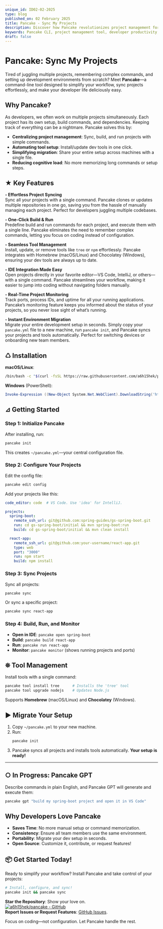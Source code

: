 ```yaml
---
unique_id: ID02-02-2025
type: blog
published_on: 02 February 2025
title: Pancake - Sync My Projects
description: Discover how Pancake revolutionizes project management for developers juggling multiple projects. Learn how this powerful command-line tool centralizes tasks, automates tool setups, and simplifies environment migration—so you can focus on coding, not configuration. 
keywords: Pancake CLI, project management tool, developer productivity, automate setup, command-line tools, workflow optimization, sync projects, development environment, multi-project management
draft: false
---
```



# Pancake: Sync My Projects

Tired of juggling multiple projects, remembering complex commands, and setting up development environments from scratch? Meet **Pancake**—a command-line tool designed to simplify your workflow, sync projects effortlessly, and make your developer life deliciously easy. 


## Why Pancake?  

As developers, we often work on multiple projects simultaneously. Each project has its own setup, build commands, and dependencies. Keeping track of everything can be a nightmare. Pancake solves this by:  

- **Centralizing project management**: Sync, build, and run projects with simple commands.  
- **Automating tool setup**: Install/update dev tools in one click.  
- **Simplifying migration**: Share your entire setup across machines with a single file.  
- **Reducing cognitive load**: No more memorizing long commands or setup steps.  


## ★ Key Features  

**- Effortless Project Syncing**  
Sync all your projects with a single command. Pancake clones or updates multiple repositories in one go, saving you from the hassle of manually managing each project. Perfect for developers juggling multiple codebases.  

**- One-Click Build & Run**  
Predefine build and run commands for each project, and execute them with a single line. Pancake eliminates the need to remember complex commands, letting you focus on coding instead of configuration.  

**- Seamless Tool Management**  
Install, update, or remove tools like `tree` or `npm` effortlessly. Pancake integrates with Homebrew (macOS/Linux) and Chocolatey (Windows), ensuring your dev tools are always up to date.  

**- IDE Integration Made Easy**  
Open projects directly in your favorite editor—VS Code, IntelliJ, or others—with a single command. Pancake streamlines your workflow, making it easier to jump into coding without navigating folders manually.  

**- Real-Time Project Monitoring**  
Track ports, process IDs, and uptime for all your running applications. Pancake’s monitoring feature keeps you informed about the status of your projects, so you never lose sight of what’s running.  

**- Instant Environment Migration**  
Migrate your entire development setup in seconds. Simply copy your `pancake.yml` file to a new machine, run `pancake init`, and Pancake syncs your projects and tools automatically. Perfect for switching devices or onboarding new team members.


## ♺ Installation  

**macOS/Linux**:  
```bash  
/bin/bash -c "$(curl -fsSL https://raw.githubusercontent.com/a6h15hek/pancake/main/macos_linux.sh)" install  
```  

**Windows** (PowerShell):  
```powershell  
Invoke-Expression ((New-Object System.Net.WebClient).DownloadString('https://raw.githubusercontent.com/a6h15hek/pancake/main/windows.ps1')) install  
```  


## ⊿ Getting Started  

### Step 1: Initialize Pancake  
After installing, run:  
```bash  
pancake init  
```  
This creates `~/pancake.yml`—your central configuration file.  

### Step 2: Configure Your Projects  
Edit the config file:  
```bash  
pancake edit config  
```  
Add your projects like this:  
```yaml  
code_editor: code  # VS Code. Use 'idea' for IntelliJ.  

projects:  
  spring-boot:  
    remote_ssh_url: git@github.com:spring-guides/gs-spring-boot.git  
    run: cd gs-spring-boot/initial && mvn spring-boot:run  
    build: cd gs-spring-boot/initial && mvn clean install  

  react-app:  
    remote_ssh_url: git@github.com:your-username/react-app.git  
    type: web
    port: "3000"
    run: npm start  
    build: npm install  
```  

### Step 3: Sync Projects  
Sync all projects:  
```bash  
pancake sync  
```  
Or sync a specific project:  
```bash  
pancake sync react-app  
```  

### Step 4: Build, Run, and Monitor  
- **Open in IDE**: ```pancake open spring-boot```  
- **Build**: ```pancake build react-app```  
- **Run**: ```pancake run react-app```  
- **Monitor**: ```pancake monitor``` (shows running projects and ports)  


## ⛯ Tool Management  

Install tools with a single command:  
```bash  
pancake tool install tree      # Installs the 'tree' tool  
pancake tool upgrade nodejs    # Updates Node.js  
```  

Supports **Homebrew** (macOS/Linux) and **Chocolatey** (Windows).  


## ▶ Migrate Your Setup  

1. Copy `~/pancake.yml` to your new machine.  
2. Run:  
   ```bash  
   pancake init  
   ```  
3. Pancake syncs all projects and installs tools automatically. **Your setup is ready!**  

---

## ○ In Progress: Pancake GPT  

Describe commands in plain English, and Pancake GPT will generate and execute them:  
```bash  
pancake gpt "build my spring-boot project and open it in VS Code"  
```  

## Why Developers Love Pancake  

- **Saves Time**: No more manual setup or command memorization.  
- **Consistency**: Ensure all team members use the same environment.  
- **Portability**: Migrate your dev setup in seconds.  
- **Open Source**: Customize it, contribute, or request features!  


## 📦 Get Started Today!  

Ready to simplify your workflow? Install Pancake and take control of your projects:  

```bash  
# Install, configure, and sync!  
pancake init && pancake sync  
```  

**Star the Repository**: Show your love on. \
[![a6h15hek/pancake - GitHub](https://gh-card.dev/repos/a6h15hek/pancake.svg?fullname=)](https://github.com/a6h15hek/pancake)  
**Report Issues or Request Features**: [GitHub Issues](https://github.com/a6h15hek/pancake/issues).  
 

Focus on coding—not configuration. Let Pancake handle the rest.
